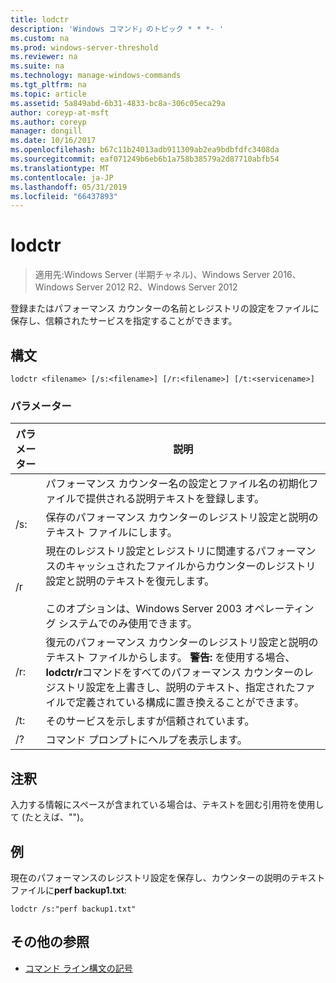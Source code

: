 ```yaml
---
title: lodctr
description: 'Windows コマンド」のトピック * * *- '
ms.custom: na
ms.prod: windows-server-threshold
ms.reviewer: na
ms.suite: na
ms.technology: manage-windows-commands
ms.tgt_pltfrm: na
ms.topic: article
ms.assetid: 5a849abd-6b31-4833-bc8a-306c05eca29a
author: coreyp-at-msft
ms.author: coreyp
manager: dongill
ms.date: 10/16/2017
ms.openlocfilehash: b67c11b24013adb911309ab2ea9bdbfdfc3408da
ms.sourcegitcommit: eaf071249b6eb6b1a758b38579a2d87710abfb54
ms.translationtype: MT
ms.contentlocale: ja-JP
ms.lasthandoff: 05/31/2019
ms.locfileid: "66437893"
---
```

# <a name="lodctr"></a>lodctr

>適用先:Windows Server (半期チャネル)、Windows Server 2016、Windows Server 2012 R2、Windows Server 2012

登録またはパフォーマンス カウンターの名前とレジストリの設定をファイルに保存し、信頼されたサービスを指定することができます。
## <a name="syntax"></a>構文
```
lodctr <filename> [/s:<filename>] [/r:<filename>] [/t:<servicename>]
```
### <a name="parameters"></a>パラメーター

|    パラメーター     |                                                                                                                                         説明                                                                                                                                          |
|------------------|----------------------------------------------------------------------------------------------------------------------------------------------------------------------------------------------------------------------------------------------------------------------------------------------|
|    <filename>    |                                                                                          パフォーマンス カウンター名の設定とファイル名の初期化ファイルで提供される説明テキストを登録します。                                                                                          |
|  /s:<filename>   |                                                                                                       保存のパフォーマンス カウンターのレジストリ設定と説明のテキスト ファイルに<filename>します。                                                                                                       |
|        /r        |                                現在のレジストリ設定とレジストリに関連するパフォーマンスのキャッシュされたファイルからカウンターのレジストリ設定と説明のテキストを復元します。<br /><br />このオプションは、Windows Server 2003 オペレーティング システムでのみ使用できます。                                |
|  /r:<filename>   | 復元のパフォーマンス カウンターのレジストリ設定と説明のテキスト ファイルから<filename>します。 **警告:** を使用する場合、 **lodctr/r**コマンドをすべてのパフォーマンス カウンターのレジストリ設定を上書きし、説明のテキスト、指定されたファイルで定義されている構成に置き換えることができます。 |
| /t:<servicename> |                                                                                                                       そのサービスを示します<servicename>が信頼されています。                                                                                                                       |
|        /?        |                                                                                                                             コマンド プロンプトにヘルプを表示します。                                                                                                                             |

## <a name="remarks"></a>注釈
入力する情報にスペースが含まれている場合は、テキストを囲む引用符を使用して (たとえば、"<filename>")。
## <a name="BKMK_Examples"></a>例
現在のパフォーマンスのレジストリ設定を保存し、カウンターの説明のテキスト ファイルに**perf backup1.txt**:
```
lodctr /s:"perf backup1.txt"
```
## <a name="additional-references"></a>その他の参照
-   [コマンド ライン構文の記号](command-line-syntax-key.md)

